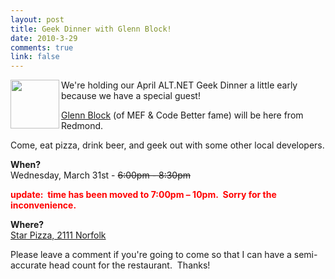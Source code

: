 ```yaml
--- 
layout: post
title: Geek Dinner with Glenn Block!
date: 2010-3-29
comments: true
link: false
---
```

<p><img src="/images/4TD9YS3EVPN2.png-60x60_5.png" align="left"  height="78"  />We're holding our April ALT.NET Geek Dinner a little early because we have a special guest! </p>  <p><a href="http://codebetter.com/blogs/glenn.block/" target="_blank">Glenn Block</a> (of MEF &amp; Code Better fame) will be here from Redmond.&#160;&#160; </p>  <p>Come, eat pizza, drink beer, and geek out with some other local developers. </p>  <p><strong>When?</strong>     <br />Wednesday, March 31st - <strike>6:00pm - 8:30pm </strike></p>  <p><strong><font color="#ff0000">update:&#160; time has been moved to 7:00pm – 10pm.&#160; Sorry for the inconvenience.</font></strong></p>  <p><strong>Where?      <br /></strong><a href="http://maps.google.com/maps?f=q&amp;source=s_q&amp;hl=en&amp;geocode=&amp;q=2111+Norfolk+St,+Houston,+TX+77098&amp;sll=37.0625,-95.677068&amp;sspn=32.252269,58.798828&amp;ie=UTF8&amp;hq=&amp;hnear=2111+Norfolk+St,+Houston,+Harris,+Texas+77098&amp;ll=29.732409,-95.409865&amp;spn=0.017254,0.02871&amp;z=15" target="_blank">Star Pizza, 2111 Norfolk</a> </p>  <p>Please leave a comment if you're going to come so that I can have a semi-accurate head count for the restaurant.&#160; Thanks!</p>
